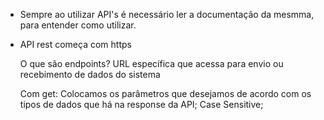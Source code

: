 - Sempre ao utilizar API's é necessário ler a documentação da mesmma, para entender como utilizar.

- API rest começa com https

    O que são endpoints?
        URL específica que acessa para envio ou recebimento de dados do sistema

    Com get:
        Colocamos os parâmetros que desejamos de acordo com os tipos de dados que há na response da API;
        Case Sensitive;